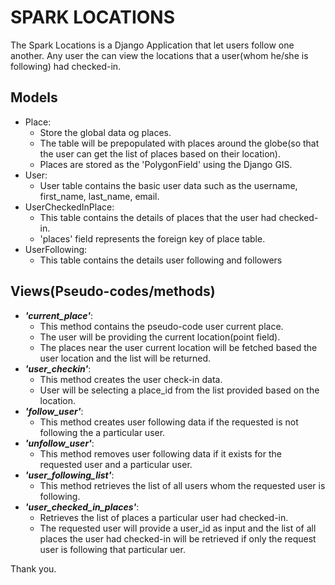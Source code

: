 # SPARK LOCATIONS

The Spark Locations is a Django Application that let users follow one another. Any user the can view the locations that a user(whom he/she is following) had checked-in.

## Models

- Place:
    - Store the global data og places.
    - The table will be prepopulated with places around the globe(so that the user can get the list of places based on their location).
    - Places are stored as the 'PolygonField' using the Django GIS.
- User:
    - User table contains the basic user data such as the username, first_name, last_name, email.
- UserCheckedInPlace:
    - This table contains the details of places that the user had checked-in.
    - 'places' field represents the foreign key of place table.
- UserFollowing:
    - This table contains the details user following and followers

## Views(Pseudo-codes/methods)
- **_'current_place'_**:
    - This method contains the pseudo-code user current place.
    - The user will be providing the current location(point field).
    - The places near the user current location will be fetched based the user location and the list will be returned.
- **_'user_checkin'_**:
    - This method creates the user check-in data.
    - User will be selecting a place_id from the list provided based on the location.
- **_'follow_user'_**:
    - This method creates user following data if the requested is not following the a particular user.
- **_'unfollow_user'_**:
    - This method removes user following data if it exists for the requested user and a particular user.
- **_'user_following_list'_**:
    - This method retrieves the list of all users whom the requested user is following.
- **_'user_checked_in_places'_**:
    - Retrieves the list of places a particular user had checked-in.
    - The requested user will provide a user_id as input and the list of all places the user had checked-in will be retrieved if only the request user is following that particular uer.


Thank you.

